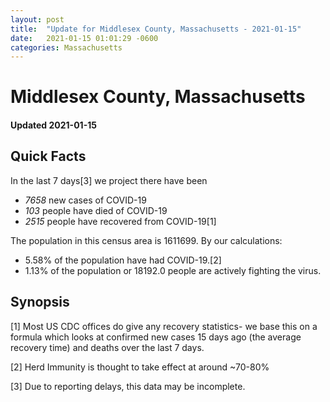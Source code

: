 ```yaml
---
layout: post
title:  "Update for Middlesex County, Massachusetts - 2021-01-15"
date:   2021-01-15 01:01:29 -0600
categories: Massachusetts
---
```


# Middlesex County, Massachusetts
#### Updated 2021-01-15

## Quick Facts

In the last 7 days[3] we project there have been
- *7658* new cases of COVID-19
- *103* people have died of COVID-19
- *2515* people have recovered from COVID-19[1]

The population in this census area is 1611699. By our calculations:
- 5.58% of the population have had COVID-19.[2]
- 1.13% of the population or 18192.0 people are actively fighting the virus.

## Synopsis




[1] Most US CDC offices do give any recovery statistics- we base this on a formula which looks at confirmed new cases
15 days ago (the average recovery time) and deaths over the last 7 days.

[2] Herd Immunity is thought to take effect at around ~70-80%

[3] Due to reporting delays, this data may be incomplete.
 
    